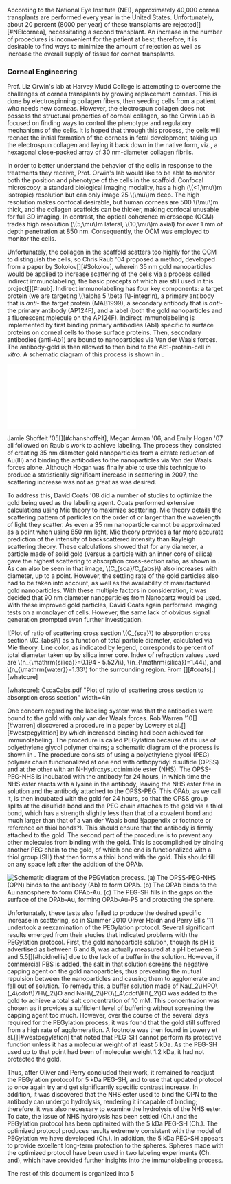 According to the National Eye Institute (NEI), approximately 40,000 cornea transplants are performed every year in the United States. Unfortunately, about 20 percent (8000 per year) of these transplants are rejected[][#NEIcornea], necessitating a second transplant. An increase in the number of procedures is inconvenient for the patient at best; therefore, it is desirable to find ways to minimize the amount of rejection as well as increase the overall supply of tissue for cornea transplants.

### Corneal Engineering ###

Prof. Liz Orwin's lab at Harvey Mudd College is attempting to overcome the challenges of cornea transplants by growing replacement corneas. This is done by electrospinning collagen fibers, then seeding cells from a patient who needs new corneas. However, the electrospun collagen does not possess the structural properties of corneal collagen, so the Orwin Lab is focused on finding ways to control the phenotype and regulatory mechanisms of the cells. It is hoped that through this process, the cells will reenact the initial formation of the corneas in fetal development, taking up the electrospun collagen and laying it back down in the native form, viz., a hexagonal close-packed array of 30 nm-diameter collagen fibrils.

In order to better understand the behavior of the cells in response to the treatments they receive, Prof. Orwin's lab would like to be able to monitor both the position and phenotype of the cells in the scaffold. Confocal microscopy, a standard biological imaging modality, has a high (\\(<1\,\mu\\)m isotropic) resolution but can only image 25 \\(\mu\\)m deep. The high resolution makes confocal desirable, but human corneas are 500 \\(\mu\\)m thick, and the collagen scaffolds can be thicker, making confocal unusable for full 3D imaging. In contrast, the optical coherence microscope (OCM) trades high resolution (\\(5\,\mu\\)m lateral, \\(10\,\mu\\)m axial) for over 1 mm of depth penetration at 850 nm. Consequently, the OCM was employed to monitor the cells.

Unfortunately, the collagen in the scaffold scatters too highly for the OCM to distinguish the cells, so Chris Raub '04 proposed a method, developed from a paper by Sokolov[][#Sokolov], wherein 35 nm gold nanoparticles would be applied to increase scattering of the cells via a process called indirect immunolabeling, the basic precepts of which are still used in this project[][#raub]. Indirect immunolabeling has four key components: a target protein (we are targeting \\(\alpha 5 \beta 1\\)-integrin), a primary antibody that is *anti*- the target protein (MAB1999), a secondary antibody that is *anti*- the primary antibody (AP124F), and a label (both the gold nanoparticles and a fluorescent molecule on the AP124F). Indirect immunolabeling is implemented by first binding primary antibodies (Ab1) specific to surface proteins on corneal cells to those surface proteins. Then, secondary antibodies (anti-Ab1) are bound to nanoparticles via Van der Waals forces. The antibody-gold is then allowed to then bind to the Ab1-protein-cell *in vitro*. A schematic diagram of this process is shown in [](#indirectimmunolabeling).

![Stages of indirect immunolabeling presented schematically (not to scale). (a) The primary antibody, MAB199, binds to the targeted surface protein, \\(\alpha 5 \beta 1\\)-integrin. (b) Secondary antibodies, AP124F, are bound to the surface of a gold nanoparticle. (c) A gold nanoparticle-secondary antibody complex binds to the primary antibody, which is in turn bound to the surface protein.][indirectimmunolabeling]

[indirectimmunolabeling]: ./IndirectImmunolabeling.pdf

Jamie Shoffeit '05[][#chanshoffeit], Megan Arman '06, and Emily Hogan '07 all followed on Raub's work to achieve labeling. The process they consisted of creating 35 nm diameter gold nanoparticles from a citrate reduction of Au(III) and binding the antibodies to the nanoparticles via Van der Waals forces alone. Although Hogan was finally able to use this technique to produce a statistically significant increase in scattering in 2007, the scattering increase was not as great as was desired.

To address this, David Coats '08 did a number of studies to optimize the gold being used as the labeling agent. Coats performed extensive calculations using Mie theory to maximize scattering. Mie theory details the scattering pattern of particles on the order of or larger than the wavelength of light they scatter. As even a 35 nm nanoparticle cannot be approximated as a point when using 850 nm light, Mie theory provides a far more accurate prediction of the intensity of backscattered intensity than Rayleigh scattering theory. These calculations showed that for any diameter, a particle made of solid gold (versus a particle with an inner core of silica) gave the highest scattering to absorption cross-section ratio, as shown in [](#whatcore). As can also be seen in that image, \\(C_{sca}/C_{abs}\\) also increases with diameter, up to a point. However, the settling rate of the gold particles also had to be taken into account, as well as the availability of manufactured gold nanoparticles. With these multiple factors in consideration, it was decided that 90 nm diameter nanoparticles from Nanopartz would be used. With these improved gold particles, David Coats again performed imaging tests on a monolayer of cells. However, the same lack of obvious signal generation prompted even further investigation.

![Plot of ratio of scattering cross section \\(C_{sca}\\) to absorption cross section \\(C_{abs}\\) as a function of total particle diameter, calculated via Mie theory. Line color, as indicated by legend, corresponds to percent of total diameter taken up by silica inner core. Index of refraction values used are \\(n_{\mathrm{silica}}=0.194 - 5.527i\\), \\(n_{\mathrm{silica}}=1.44\\), and \\(n_{\mathrm{water}}=1.33\\) for the surrounding region. From [][#coats].][whatcore]

[whatcore]: CscaCabs.pdf "Plot of ratio of scattering cross section to absorption cross section" width=4in

One concern regarding the labeling system was that the antibodies were bound to the gold with only van der Waals forces. Rob Warren '10[][#warren] discovered a procedure in a paper by Lowery et al.[][#westpegylation] by which increased binding had been achieved for immunolabeling. The procedure is called PEGylation because of its use of polyethylene glycol polymer chains; a schematic diagram of the process is shown in [](#pegylation). The procedure consists of using a polyethylene glycol (PEG) polymer chain functionalized at one end with orthopyridyl disulfide (OPSS) and at the other with an N-Hydroxysuccinimide ester (NHS). The OPSS-PEG-NHS is incubated with the antibody for 24 hours, in which time the NHS ester reacts with a lysine in the antibody, leaving the NHS ester free in solution and the antibody attached to the OPSS-PEG. This OPAb, as we call it, is then incubated with the gold for 24 hours, so that the OPSS group splits at the disulfide bond and the PEG chain attaches to the gold via a thiol bond, which has a strength slightly less than that of a covalent bond and much larger than that of a van der Waals bond !(appendix or footnote or reference on thiol bonds?). This should ensure that the antibody is firmly attached to the gold. The second part of the procedure is to prevent any other molecules from binding with the gold. This is accomplished by binding another PEG chain to the gold, of which one end is functionalized with a thiol group (SH) that then forms a thiol bond with the gold. This should fill on any space left after the addition of the OPAb. 

![Schematic diagram of the PEGylation process. (a) The OPSS-PEG-NHS (OPN) binds to the antibody (Ab) to form OPAb. (b) The OPAb binds to the Au nanosphere to form OPAb-Au. (c) The PEG-SH fills in the gaps on the surface of the OPAb-Au, forming OPAb-Au-PS and protecting the sphere.][pegylation]

[pegylation]: pegylation.jpg

Unfortunately, these tests also failed to produce the desired specific increase in scattering, so in Summer 2010 Oliver Hoidn and Perry Ellis '11 undertook a reexamination of the PEGylation protocol. Several significant results emerged from their studies that indicated problems with the PEGylation protocol. First, the gold nanoparticle solution, though its pH is advertised as between 6 and 8, was actually measured at a pH between 5 and 5.5[][#hoidnellis] due to the lack of a buffer in the solution. However, if commercial PBS is added, the salt in that solution screens the negative capping agent on the gold nanoparticles, thus preventing the mutual repulsion between the nanoparticles and causing them to agglomerate and fall out of solution. To remedy this, a buffer solution made of Na\\(_2\\)HPO\\(_4\cdot\\)7H\\(_2\\)O and NaH\\(_2\\)PO\\(_4\cdot\\)H\\(_2\\)O was added to the gold to achieve a total salt concentration of 10 mM. This concentration was chosen as it provides a sufficient level of buffering without screening the capping agent too much. However, over the course of the several days required for the PEGylation process, it was found that the gold still suffered from a high rate of agglomeration. A footnote was then found in Lowery et al.[][#westpegylation] that noted that PEG-SH cannot perform its protective function unless it has a molecular weight of at least 5 kDa. As the PEG-SH used up to that point had been of molecular weight 1.2 kDa, it had not protected the gold.

Thus, after Oliver and Perry concluded their work, it remained to readjust the PEGylation protocol for 5 kDa PEG-SH, and to use that updated protocol to once again try and get significantly specific contrast increase. In addition, it was discovered that the NHS ester used to bind the OPN to the antibody can undergo hydrolysis, rendering it incapable of binding; therefore, it was also necessary to examine the hydrolysis of the NHS ester. To date, the issue of NHS hydrolysis has been settled (Ch.[](#additionofantibodiestonanospheres)) and the PEGylation protocol has been optimized with the 5 kDa PEG-SH (Ch.[](#additionofpeg-shtonanospheres)). The optimized protocol produces results extremely consistent with the model of PEGylation we have developed (Ch.[](#resultsofthefullprotocol)). In addition, the 5 kDa PEG-SH appears to provide excellent long-term protection to the spheres. Spheres made with the optimized protocol have been used in two labeling experiments (Ch.[](#resultsofthe6marchlabelingsession) and[](#resultsofthe3aprillabelingsession)), which have provided further insights into the immunolabeling process.

The rest of this document is organized into 5 